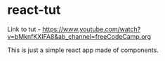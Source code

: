 # react-tut

Link to tut - https://www.youtube.com/watch?v=bMknfKXIFA8&ab_channel=freeCodeCamp.org

This is just a simple react app made of components.
